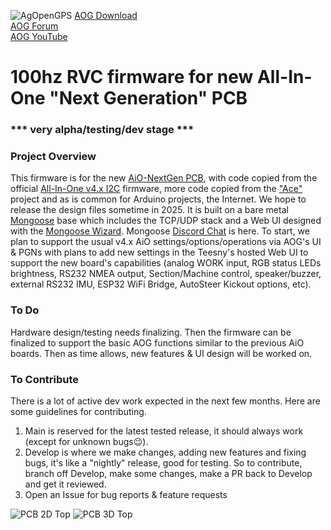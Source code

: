 ![AgOpenGPS](media/agopengps%20name%20logo.png)
[AOG Download](https://github.com/agopengps-official/AgOpenGPS/releases)<br>
[AOG Forum](https://discourse.agopengps.com/)<br>
[AOG YouTube](https://youtube.com/@AgOpenGPS)

# 100hz RVC firmware for new All-In-One "Next Generation" PCB 
### *** very alpha/testing/dev stage ***

### Project Overview
This firmware is for the new [AiO-NextGen PCB](https://github.com/AgOpenGPS-Official/Board_Teensy_AiO-NextGen), with code copied from the official [All-In-One v4.x I2C](https://github.com/AgOpenGPS-Official/Firmware_Teensy_AiO-v4_I2C) firmware, more code copied from the ["Ace"](https://github.com/farmerbriantee/Ace) project and as is common for Arduino projects, the Internet. We hope to release the design files sometime in 2025. It is built on a bare metal [Mongoose](https://mongoose.ws/documentation) base which includes the TCP/UDP stack and a Web UI designed with the [Mongoose Wizard](https://mongoose.ws/wizard/#/). Mongoose [Discord Chat](https://discord.com/channels/1194962781745709128/1194962781745709131) is here. To start, we plan to support the usual v4.x AiO settings/options/operations via AOG's UI & PGNs with plans to add new settings in the Teesny's hosted Web UI to support the new board's capabilities (analog WORK input, RGB status LEDs brightness, RS232 NMEA output, Section/Machine control, speaker/buzzer, external RS232 IMU, ESP32 WiFi Bridge, AutoSteer Kickout options, etc).

### To Do
Hardware design/testing needs finalizing. Then the firmware can be finalized to support the basic AOG functions similar to the previous AiO boards.
Then as time allows, new features & UI design will be worked on.

### To Contribute
There is a lot of active dev work expected in the next few months. Here are some guidelines for contributing.

1) Main is reserved for the latest tested release, it should always work (except for unknown bugs😉).
2) Develop is where we make changes, adding new features and fixing bugs, it's like a "nightly" release, good for testing. So to contribute, branch off Develop, make some changes, make a PR back to Develop and get it reviewed.
3) Open an Issue for bug reports & feature requests

![PCB 2D Top](/media/top%202d.png)
![PCB 3D Top](/media/top%203d.png)
